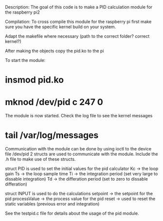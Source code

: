 Description:
The goal of this code is to make a PID calculation module for the raspberry pi2

Compilation:
To cross compile this module for the raspberry pi first make sure you have the specific kernel build on your system.

Adapt the makefile where necessary (path to the correct folder? correct kernel?)

After making the objects copy the pid.ko to the pi

To start the module:
# insmod pid.ko
# mknod /dev/pid c 247 0
The module is now started. Check the log file to see the kernel messages
# tail /var/log/messages

Communication with the module can be done by using ioctl to the device file /dev/pid
2 structs are used to communicate with the module. Include the .h file to make use of these structs.

struct PID is used to set the initial values for the pid calculator
	Kc -> the loop gain
	Ts -> the loop sample time
	Ti -> the integration period (set very large to dissable integration)
	Td -> the differation period (set to zero to dissable differation)

struct INPUT is used to do the calculations
	setpoint -> the setpoint for the pid
	processValue -> the process value for the pid
	reset -> used to reset the static variables (previous error and integration)

See the testpid.c file for details about the usage of the pid module.
